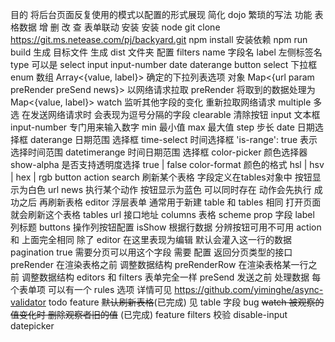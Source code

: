 目的
  将后台页面反复使用的模式以配置的形式展现
  简化 dojo 繁琐的写法
功能
  表格数据 增 删 改 查
  表单联动
安装
  安装 node
  git clone https://git.ms.netease.com/pj/backyard.git
  npm install
  安装依赖
  npm run build
  生成 目标文件
  生成 dist 文件夹
配置
  filters
    name 字段名
    label 左侧标签名
    type 可以是 select input input-number date daterange button
    select 下拉框
      enum
        数组 Array<{value, label}>
          确定的下拉列表选项
        对象 Map<{url param preRender preSend news}>
          以网络请求拉取
          preRender 将取到的数据处理为 Map<{value, label}>
        watch 监听其他字段的变化 重新拉取网络请求
      multiple 多选
        在发送网络请求时 会表现为逗号分隔的字段
      clearable 清除按钮
    input 文本框
    input-number 专门用来输入数字
      min 最小值
      max 最大值
      step 步长
    date 日期选择框
      daterange 日期范围 选择框
      time-select 时间选择框
      'is-range': true 表示选择时间范围
    datetimerange 时间日期范围 选择框
    color-picker 颜色选择器
      show-alpha 是否支持透明度选择 true | false
      color-format 颜色的格式 hsl | hsv | hex | rgb
    button
      action
      search 刷新某个表格 字段定义在tables对象中
        按钮显示为白色
      url news 执行某个动作
        按钮显示为蓝色​
        可以同时存在 动作会先执行 成功之后 再刷新表格
      editor 浮层表单 通常用于新建
  table 和 tables 相同 打开页面就会刷新这个表格
  tables
    url 接口地址
    columns 表格 scheme
      prop 字段
      label 列标题
      buttons 操作列按钮配置
        isShow 根据行数据 分辨按钮可用不可用
        action 和 上面完全相同
          除了 editor 在这里表现为编辑 默认会灌入这一行的数据
    pagination true 需要分页可以用这个字段
      需要 配置 返回分页类型的接口
    preRender 在渲染表格之前 调整数据结构
    preRenderRow 在渲染表格某一行之前 调整数据结构
    editors
      和 filters 表单完全一样
      preSend 发送之前 处理数据
      每个表单项 可以有一个 rules 选项
        详情可见 https://github.com/yiminghe/async-validator
  todo
    feature ~~默认刷新表格~~(已完成) 见 table 字段
    bug ~~watch 被观察的值变化时 删除观察者旧的值~~ (已完成)
    feature filters 校验 disable-input datepicker
